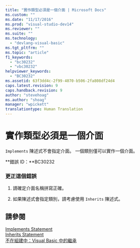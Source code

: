 ```yaml
---
title: "實作類型必須是一個介面 | Microsoft Docs"
ms.custom: ""
ms.date: "11/17/2016"
ms.prod: "visual-studio-dev14"
ms.reviewer: ""
ms.suite: ""
ms.technology: 
  - "devlang-visual-basic"
ms.tgt_pltfrm: ""
ms.topic: "article"
f1_keywords: 
  - "bc30232"
  - "vbc30232"
helpviewer_keywords: 
  - "BC30232"
ms.assetid: 63f3dd4c-2f99-4070-b506-2fa808df24d4
caps.latest.revision: 9
caps.handback.revision: 9
author: "stevehoag"
ms.author: "shoag"
manager: "wpickett"
translationtype: Human Translation
---
```

# 實作類型必須是一個介面
`Implements` 陳述式不會指定介面。 一個類別僅可以實作一個介面。  
  
 **錯誤 ID：**BC30232  
  
### 更正這個錯誤  
  
1.  請確定介面名稱拼寫正確。  
  
2.  如果陳述式會指定類別，請考慮使用 `Inherits` 陳述式。  
  
## 請參閱  
 [Implements Statement](../../visual-basic/language-reference/statements/implements-statement.md)   
 [Inherits Statement](../../visual-basic/language-reference/statements/inherits-statement.md)   
 [不在組建中：Visual Basic 中的繼承](http://msdn.microsoft.com/zh-tw/e5e6e240-ed31-4657-820c-079b7c79313c)
